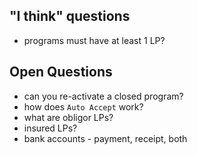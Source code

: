 ## "I think" questions
+ programs must have at least 1 LP?

## Open Questions
+ can you re-activate a closed program?
+ how does `Auto Accept` work?
+ what are obligor LPs?
+ insured LPs?
+ bank accounts - payment, receipt, both
